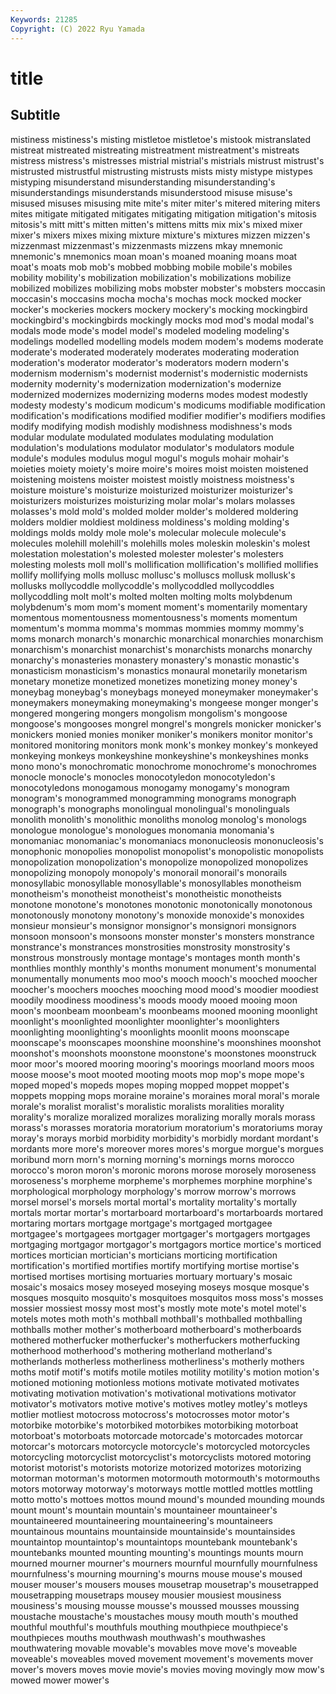 ```yaml
---
Keywords: 21285
Copyright: (C) 2022 Ryu Yamada
---
```



# title

## Subtitle
mistiness mistiness's misting mistletoe mistletoe's
mistook mistranslated mistreat mistreated mistreating mistreatment mistreatment's mistreats mistress mistress's
mistresses mistrial mistrial's mistrials mistrust mistrust's mistrusted mistrustful mistrusting mistrusts
mists misty mistype mistypes mistyping misunderstand misunderstanding misunderstanding's misunderstandings misunderstands
misunderstood misuse misuse's misused misuses misusing mite mite's miter miter's
mitered mitering miters mites mitigate mitigated mitigates mitigating mitigation mitigation's
mitosis mitosis's mitt mitt's mitten mitten's mittens mitts mix mix's
mixed mixer mixer's mixers mixes mixing mixture mixture's mixtures mizzen
mizzen's mizzenmast mizzenmast's mizzenmasts mizzens mkay mnemonic mnemonic's mnemonics moan
moan's moaned moaning moans moat moat's moats mob mob's mobbed
mobbing mobile mobile's mobiles mobility mobility's mobilization mobilization's mobilizations mobilize
mobilized mobilizes mobilizing mobs mobster mobster's mobsters moccasin moccasin's moccasins
mocha mocha's mochas mock mocked mocker mocker's mockeries mockers mockery
mockery's mocking mockingbird mockingbird's mockingbirds mockingly mocks mod mod's modal
modal's modals mode mode's model model's modeled modeling modeling's modelings
modelled modelling models modem modem's modems moderate moderate's moderated moderately
moderates moderating moderation moderation's moderator moderator's moderators modern modern's modernism
modernism's modernist modernist's modernistic modernists modernity modernity's modernization modernization's modernize
modernized modernizes modernizing moderns modes modest modestly modesty modesty's modicum
modicum's modicums modifiable modification modification's modifications modified modifier modifier's modifiers
modifies modify modifying modish modishly modishness modishness's mods modular modulate
modulated modulates modulating modulation modulation's modulations modulator modulator's modulators module
module's modules modulus mogul mogul's moguls mohair mohair's moieties moiety
moiety's moire moire's moires moist moisten moistened moistening moistens moister
moistest moistly moistness moistness's moisture moisture's moisturize moisturized moisturizer moisturizer's
moisturizers moisturizes moisturizing molar molar's molars molasses molasses's mold mold's
molded molder molder's moldered moldering molders moldier moldiest moldiness moldiness's
molding molding's moldings molds moldy mole mole's molecular molecule molecule's
molecules molehill molehill's molehills moles moleskin moleskin's molest molestation molestation's
molested molester molester's molesters molesting molests moll moll's mollification mollification's
mollified mollifies mollify mollifying molls mollusc mollusc's molluscs mollusk mollusk's
mollusks mollycoddle mollycoddle's mollycoddled mollycoddles mollycoddling molt molt's molted molten
molting molts molybdenum molybdenum's mom mom's moment moment's momentarily momentary
momentous momentousness momentousness's moments momentum momentum's momma momma's mommas mommies
mommy mommy's moms monarch monarch's monarchic monarchical monarchies monarchism monarchism's
monarchist monarchist's monarchists monarchs monarchy monarchy's monasteries monastery monastery's monastic
monastic's monasticism monasticism's monastics monaural monetarily monetarism monetary monetize monetized
monetizes monetizing money money's moneybag moneybag's moneybags moneyed moneymaker moneymaker's
moneymakers moneymaking moneymaking's mongeese monger monger's mongered mongering mongers mongolism
mongolism's mongoose mongoose's mongooses mongrel mongrel's mongrels monicker monicker's monickers
monied monies moniker moniker's monikers monitor monitor's monitored monitoring monitors
monk monk's monkey monkey's monkeyed monkeying monkeys monkeyshine monkeyshine's monkeyshines
monks mono mono's monochromatic monochrome monochrome's monochromes monocle monocle's monocles
monocotyledon monocotyledon's monocotyledons monogamous monogamy monogamy's monogram monogram's monogrammed monogramming
monograms monograph monograph's monographs monolingual monolingual's monolinguals monolith monolith's monolithic
monoliths monolog monolog's monologs monologue monologue's monologues monomania monomania's monomaniac
monomaniac's monomaniacs mononucleosis mononucleosis's monophonic monopolies monopolist monopolist's monopolistic monopolists
monopolization monopolization's monopolize monopolized monopolizes monopolizing monopoly monopoly's monorail monorail's
monorails monosyllabic monosyllable monosyllable's monosyllables monotheism monotheism's monotheist monotheist's monotheistic
monotheists monotone monotone's monotones monotonic monotonically monotonous monotonously monotony monotony's
monoxide monoxide's monoxides monsieur monsieur's monsignor monsignor's monsignori monsignors monsoon
monsoon's monsoons monster monster's monsters monstrance monstrance's monstrances monstrosities monstrosity
monstrosity's monstrous monstrously montage montage's montages month month's monthlies monthly
monthly's months monument monument's monumental monumentally monuments moo moo's mooch
mooch's mooched moocher moocher's moochers mooches mooching mood mood's moodier
moodiest moodily moodiness moodiness's moods moody mooed mooing moon moon's
moonbeam moonbeam's moonbeams mooned mooning moonlight moonlight's moonlighted moonlighter moonlighter's
moonlighters moonlighting moonlighting's moonlights moonlit moons moonscape moonscape's moonscapes moonshine
moonshine's moonshines moonshot moonshot's moonshots moonstone moonstone's moonstones moonstruck moor
moor's moored mooring mooring's moorings moorland moors moos moose moose's
moot mooted mooting moots mop mop's mope mope's moped moped's
mopeds mopes moping mopped moppet moppet's moppets mopping mops moraine
moraine's moraines moral moral's morale morale's moralist moralist's moralistic moralists
moralities morality morality's moralize moralized moralizes moralizing morally morals morass
morass's morasses moratoria moratorium moratorium's moratoriums moray moray's morays morbid
morbidity morbidity's morbidly mordant mordant's mordants more more's moreover mores
mores's morgue morgue's morgues moribund morn morn's morning morning's mornings
morns morocco morocco's moron moron's moronic morons morose morosely moroseness
moroseness's morpheme morpheme's morphemes morphine morphine's morphological morphology morphology's morrow
morrow's morrows morsel morsel's morsels mortal mortal's mortality mortality's mortally
mortals mortar mortar's mortarboard mortarboard's mortarboards mortared mortaring mortars mortgage
mortgage's mortgaged mortgagee mortgagee's mortgagees mortgager mortgager's mortgagers mortgages mortgaging
mortgagor mortgagor's mortgagors mortice mortice's morticed mortices mortician mortician's morticians
morticing mortification mortification's mortified mortifies mortify mortifying mortise mortise's mortised
mortises mortising mortuaries mortuary mortuary's mosaic mosaic's mosaics mosey moseyed
moseying moseys mosque mosque's mosques mosquito mosquito's mosquitoes mosquitos moss
moss's mosses mossier mossiest mossy most most's mostly mote mote's
motel motel's motels motes moth moth's mothball mothball's mothballed mothballing
mothballs mother mother's motherboard motherboard's motherboards mothered motherfucker motherfucker's motherfuckers
motherfucking motherhood motherhood's mothering motherland motherland's motherlands motherless motherliness motherliness's
motherly mothers moths motif motif's motifs motile motiles motility motility's
motion motion's motioned motioning motionless motions motivate motivated motivates motivating
motivation motivation's motivational motivations motivator motivator's motivators motive motive's motives
motley motley's motleys motlier motliest motocross motocross's motocrosses motor motor's
motorbike motorbike's motorbiked motorbikes motorbiking motorboat motorboat's motorboats motorcade motorcade's
motorcades motorcar motorcar's motorcars motorcycle motorcycle's motorcycled motorcycles motorcycling motorcyclist
motorcyclist's motorcyclists motored motoring motorist motorist's motorists motorize motorized motorizes
motorizing motorman motorman's motormen motormouth motormouth's motormouths motors motorway motorway's
motorways mottle mottled mottles mottling motto motto's mottoes mottos mound
mound's mounded mounding mounds mount mount's mountain mountain's mountaineer mountaineer's
mountaineered mountaineering mountaineering's mountaineers mountainous mountains mountainside mountainside's mountainsides mountaintop
mountaintop's mountaintops mountebank mountebank's mountebanks mounted mounting mounting's mountings mounts
mourn mourned mourner mourner's mourners mournful mournfully mournfulness mournfulness's mourning
mourning's mourns mouse mouse's moused mouser mouser's mousers mouses mousetrap
mousetrap's mousetrapped mousetrapping mousetraps mousey mousier mousiest mousiness mousiness's mousing
mousse mousse's moussed mousses moussing moustache moustache's moustaches mousy mouth
mouth's mouthed mouthful mouthful's mouthfuls mouthing mouthpiece mouthpiece's mouthpieces mouths
mouthwash mouthwash's mouthwashes mouthwatering movable movable's movables move move's moveable
moveable's moveables moved movement movement's movements mover mover's movers moves
movie movie's movies moving movingly mow mow's mowed mower mower's

